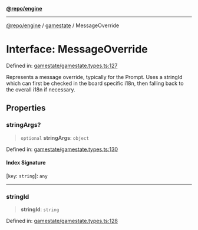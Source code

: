 [**@repo/engine**](../../README.md)

***

[@repo/engine](../../modules.md) / [gamestate](../README.md) / MessageOverride

# Interface: MessageOverride

Defined in: [gamestate/gamestate.types.ts:127](https://github.com/alexqguo/drinking-board-game-v3/blob/7f2d27c7cff47bd1f99b310eade07186901fdb07/packages/engine/src/gamestate/gamestate.types.ts#L127)

Represents a message override, typically for the Prompt. Uses a stringId which can
first be checked in the board specific i18n, then falling back to the overall i18n
if necessary.

## Properties

### stringArgs?

> `optional` **stringArgs**: `object`

Defined in: [gamestate/gamestate.types.ts:130](https://github.com/alexqguo/drinking-board-game-v3/blob/7f2d27c7cff47bd1f99b310eade07186901fdb07/packages/engine/src/gamestate/gamestate.types.ts#L130)

#### Index Signature

\[`key`: `string`\]: `any`

***

### stringId

> **stringId**: `string`

Defined in: [gamestate/gamestate.types.ts:128](https://github.com/alexqguo/drinking-board-game-v3/blob/7f2d27c7cff47bd1f99b310eade07186901fdb07/packages/engine/src/gamestate/gamestate.types.ts#L128)

